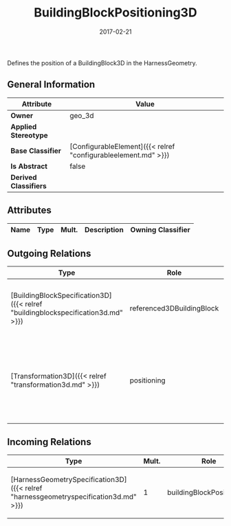﻿---
title: BuildingBlockPositioning3D
toc: false
type: specs
date: "2017-02-21"
draft: false
specification: VEC
version: 1.1.3
documentType: "Recommendation"
elementType: Class
classes:
  - BuildingBlockPositioning3D
menu_name: vec-1.1.3
---
<p> Defines the position of a BuildingBlock3D in the HarnessGeometry.      </p>

## General Information

| Attribute               | Value |
|-------------------------|-------|
| **Owner**               | geo_3d |
| **Applied Stereotype**  |   |
| **Base Classifier**     | [ConfigurableElement]({{< relref "configurableelement.md" >}})<br/>  |
| **Is Abstract**         | false |
| **Derived Classifiers** |   |

## Attributes
|  Name  |  Type  |  Mult.  |  Description  |  Owning Classifier  |
|--------|--------|---------|---------------|--------------|

## Outgoing Relations
|    Type  |   Role   |   Mult.   |   Mult.   |   Description   |
|----------|----------|-----------|-----------|-----------------|
| [BuildingBlockSpecification3D]({{< relref "buildingblockspecification3d.md" >}}) | referenced3DBuildingBlock | 1 | 0..* | <p> References the building block that is positioned.      </p> |
| [Transformation3D]({{< relref "transformation3d.md" >}}) | positioning | 0..1 | 0..1 | <p> Specifies the positioning of the building block in the harness geometry.      </p> |
##  Incoming Relations
|    Type  |   Mult.  |   Role    |   Mult.   |   Description  |
|----------|----------|-----------|-----------|----------------|
| [HarnessGeometrySpecification3D]({{< relref "harnessgeometryspecification3d.md" >}}) | 1 | buildingBlockPositionings | 0..* | <p> Specifies the BuildingBlockPositioning3Ds that are forming the HarnessGeometrySpecification3D.      </p> |

